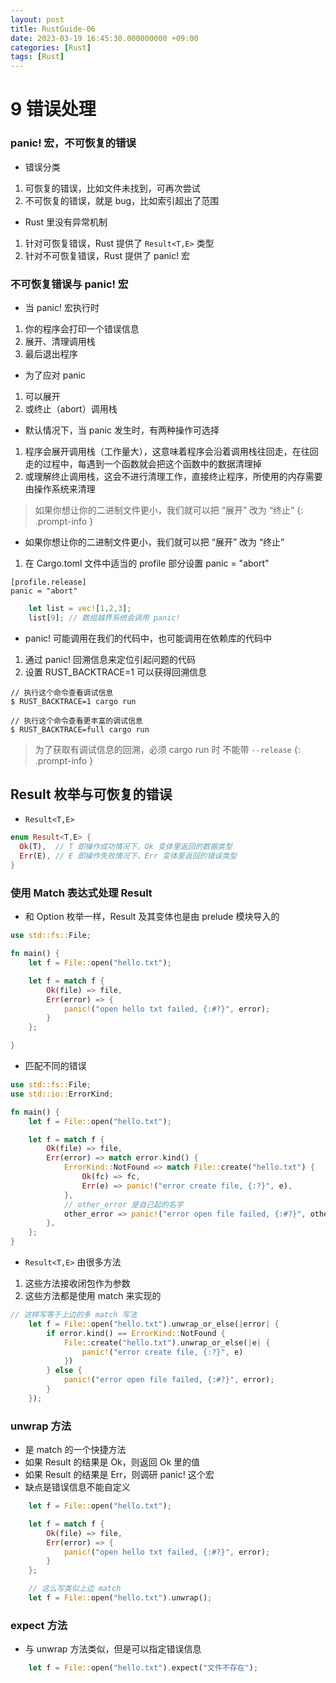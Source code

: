 ```yaml
---
layout: post
title: RustGuide-06
date: 2023-03-19 16:45:30.000000000 +09:00
categories: [Rust]
tags: [Rust]
---
```


# 9 错误处理

### panic! 宏，不可恢复的错误
* 错误分类
1. 可恢复的错误，比如文件未找到，可再次尝试
2. 不可恢复的错误，就是 bug，比如索引超出了范围

* Rust 里没有异常机制
1. 针对可恢复错误，Rust 提供了 `Result<T,E>` 类型
2. 针对不可恢复错误，Rust 提供了 panic! 宏

### 不可恢复错误与 panic! 宏
* 当 panic! 宏执行时
1. 你的程序会打印一个错误信息
2. 展开、清理调用栈
3. 最后退出程序

* 为了应对 panic 
1. 可以展开
2. 或终止（abort）调用栈

* 默认情况下，当 panic 发生时，有两种操作可选择
1. 程序会展开调用栈（工作量大），这意味着程序会沿着调用栈往回走，在往回走的过程中，每遇到一个函数就会把这个函数中的数据清理掉
2. 或理解终止调用栈，这会不进行清理工作，直接终止程序，所使用的内存需要由操作系统来清理


> 如果你想让你的二进制文件更小，我们就可以把 “展开” 改为 “终止”
{: .prompt-info }


* 如果你想让你的二进制文件更小，我们就可以把 “展开” 改为 “终止”
1. 在 Cargo.toml 文件中适当的 profile 部分设置 panic = "abort"


```
[profile.release]
panic = "abort"
```


```rust
    let list = vec![1,2,3];
    list[9]; // 数组越界系统会调用 panic!
```

* panic! 可能调用在我们的代码中，也可能调用在依赖库的代码中
1. 通过 panic! 回溯信息来定位引起问题的代码
2. 设置 RUST_BACKTRACE=1 可以获得回溯信息

```shell
// 执行这个命令查看调试信息
$ RUST_BACKTRACE=1 cargo run

// 执行这个命令查看更丰富的调试信息
$ RUST_BACKTRACE=full cargo run
```

> 为了获取有调试信息的回溯，必须 cargo run 时 不能带 `--release`
{: .prompt-info }

## Result 枚举与可恢复的错误

* `Result<T,E>`


```rust
enum Result<T,E> {
  Ok(T),  // T 即操作成功情况下，Ok 变体里返回的数据类型
  Err(E), // E 即操作失败情况下，Err 变体里返回的错误类型
}

```


### 使用 Match 表达式处理 Result
* 和 Option 枚举一样，Result 及其变体也是由 prelude 模块导入的

```rust
use std::fs::File;

fn main() {
    let f = File::open("hello.txt");

    let f = match f {
        Ok(file) => file,
        Err(error) => {
            panic!("open hello txt failed, {:#?}", error);
        }
    };

}
```

* 匹配不同的错误

```rust
use std::fs::File;
use std::io::ErrorKind;

fn main() {
    let f = File::open("hello.txt");

    let f = match f {
        Ok(file) => file,
        Err(error) => match error.kind() {
            ErrorKind::NotFound => match File::create("hello.txt") {
                Ok(fc) => fc,
                Err(e) => panic!("error create file, {:?}", e),
            },
            // other_error 是自己起的名字
            other_error => panic!("error open file failed, {:#?}", other_error),
        },
    };
}
```

* `Result<T,E>` 由很多方法
1. 这些方法接收闭包作为参数
2. 这些方法都是使用 match 来实现的

```rust
// 这样写等于上边的多 match 写法
    let f = File::open("hello.txt").unwrap_or_else(|error| {
        if error.kind() == ErrorKind::NotFound {
            File::create("hello.txt").unwrap_or_else(|e| {
                panic!("error create file, {:?}", e)
            })
        } else {
            panic!("error open file failed, {:#?}", error);
        }
    });
```


### unwrap 方法
* 是 match 的一个快捷方法
* 如果 Result 的结果是 Ok，则返回 Ok 里的值
* 如果 Result 的结果是 Err，则调研 panic! 这个宏
* 缺点是错误信息不能自定义

```rust
    let f = File::open("hello.txt");

    let f = match f {
        Ok(file) => file,
        Err(error) => {
            panic!("open hello txt failed, {:#?}", error);
        }
    };

    // 这么写类似上边 match
    let f = File::open("hello.txt").unwrap();
```

### expect 方法
* 与 unwrap 方法类似，但是可以指定错误信息

```rust
    let f = File::open("hello.txt").expect("文件不存在");
```
